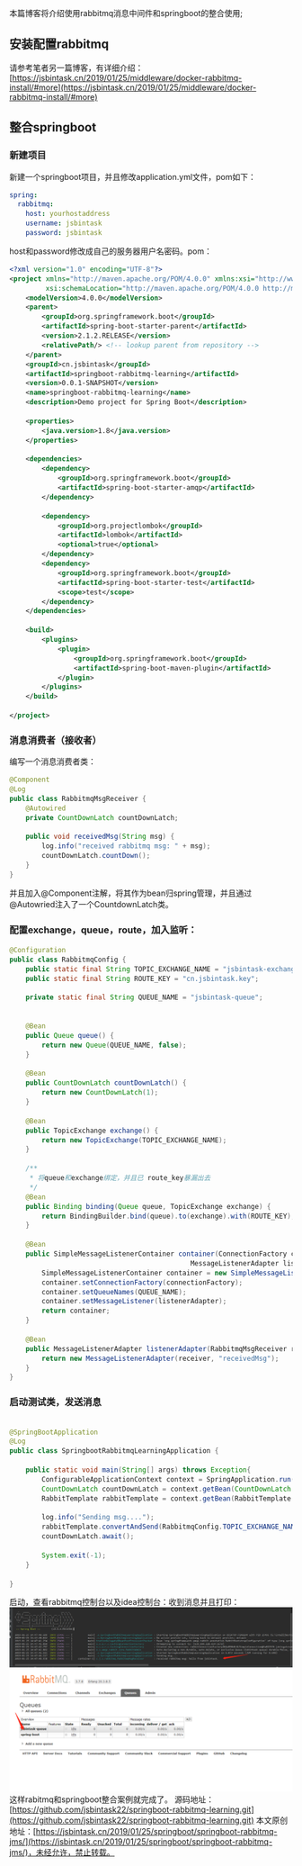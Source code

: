 本篇博客将介绍使用rabbitmq消息中间件和springboot的整合使用;
## 安装配置rabbitmq
请参考笔者另一篇博客，有详细介绍：[https://jsbintask.cn/2019/01/25/middleware/docker-rabbitmq-install/#more](https://jsbintask.cn/2019/01/25/middleware/docker-rabbitmq-install/#more)

## 整合springboot
### 新建项目
新建一个springboot项目，并且修改application.yml文件，pom如下：
```yaml
spring:
  rabbitmq:
    host: yourhostaddress
    username: jsbintask
    password: jsbintask
```
host和password修改成自己的服务器用户名密码。pom：
```xml
<?xml version="1.0" encoding="UTF-8"?>
<project xmlns="http://maven.apache.org/POM/4.0.0" xmlns:xsi="http://www.w3.org/2001/XMLSchema-instance"
         xsi:schemaLocation="http://maven.apache.org/POM/4.0.0 http://maven.apache.org/xsd/maven-4.0.0.xsd">
    <modelVersion>4.0.0</modelVersion>
    <parent>
        <groupId>org.springframework.boot</groupId>
        <artifactId>spring-boot-starter-parent</artifactId>
        <version>2.1.2.RELEASE</version>
        <relativePath/> <!-- lookup parent from repository -->
    </parent>
    <groupId>cn.jsbintask</groupId>
    <artifactId>springboot-rabbitmq-learning</artifactId>
    <version>0.0.1-SNAPSHOT</version>
    <name>springboot-rabbitmq-learning</name>
    <description>Demo project for Spring Boot</description>

    <properties>
        <java.version>1.8</java.version>
    </properties>

    <dependencies>
        <dependency>
            <groupId>org.springframework.boot</groupId>
            <artifactId>spring-boot-starter-amqp</artifactId>
        </dependency>

        <dependency>
            <groupId>org.projectlombok</groupId>
            <artifactId>lombok</artifactId>
            <optional>true</optional>
        </dependency>
        <dependency>
            <groupId>org.springframework.boot</groupId>
            <artifactId>spring-boot-starter-test</artifactId>
            <scope>test</scope>
        </dependency>
    </dependencies>

    <build>
        <plugins>
            <plugin>
                <groupId>org.springframework.boot</groupId>
                <artifactId>spring-boot-maven-plugin</artifactId>
            </plugin>
        </plugins>
    </build>

</project>
```
### 消息消费者（接收者）
编写一个消息消费者类：
```java
@Component
@Log
public class RabbitmqMsgReceiver {
    @Autowired
    private CountDownLatch countDownLatch;

    public void receivedMsg(String msg) {
        log.info("received rabbitmq msg: " + msg);
        countDownLatch.countDown();
    }
}
```
并且加入@Component注解，将其作为bean归spring管理，并且通过@Autowried注入了一个CountdownLatch类。
### 配置exchange，queue，route，加入监听：
```java
@Configuration
public class RabbitmqConfig {
    public static final String TOPIC_EXCHANGE_NAME = "jsbintask-exchange";
    public static final String ROUTE_KEY = "cn.jsbintask.key";

    private static final String QUEUE_NAME = "jsbintask-queue";


    @Bean
    public Queue queue() {
        return new Queue(QUEUE_NAME, false);
    }

    @Bean
    public CountDownLatch countDownLatch() {
        return new CountDownLatch(1);
    }

    @Bean
    public TopicExchange exchange() {
        return new TopicExchange(TOPIC_EXCHANGE_NAME);
    }

    /**
     * 将queue和exchange绑定，并且已 route_key暴漏出去
     */
    @Bean
    public Binding binding(Queue queue, TopicExchange exchange) {
        return BindingBuilder.bind(queue).to(exchange).with(ROUTE_KEY);
    }

    @Bean
    public SimpleMessageListenerContainer container(ConnectionFactory connectionFactory,
                                             MessageListenerAdapter listenerAdapter) {
        SimpleMessageListenerContainer container = new SimpleMessageListenerContainer();
        container.setConnectionFactory(connectionFactory);
        container.setQueueNames(QUEUE_NAME);
        container.setMessageListener(listenerAdapter);
        return container;
    }

    @Bean
    public MessageListenerAdapter listenerAdapter(RabbitmqMsgReceiver receiver) {
        return new MessageListenerAdapter(receiver, "receivedMsg");
    }
}
```
### 启动测试类，发送消息
```java

@SpringBootApplication
@Log
public class SpringbootRabbitmqLearningApplication {

    public static void main(String[] args) throws Exception{
        ConfigurableApplicationContext context = SpringApplication.run(SpringbootRabbitmqLearningApplication.class, args);
        CountDownLatch countDownLatch = context.getBean(CountDownLatch.class);
        RabbitTemplate rabbitTemplate = context.getBean(RabbitTemplate.class);

        log.info("Sending msg....");
        rabbitTemplate.convertAndSend(RabbitmqConfig.TOPIC_EXCHANGE_NAME, RabbitmqConfig.ROUTE_KEY, "hello from jsbintask.");
        countDownLatch.await();

        System.exit(-1);
    }

}
```
启动，查看rabbitmq控制台以及idea控制台：收到消息并且打印：
![/rabbitmq](https://raw.githubusercontent.com/jsbintask22/static/master/middleware/rabbitmq-demo3.png)
![/rabbitmq](https://raw.githubusercontent.com/jsbintask22/static/master/middleware/rabbitmq-demo4.png)
这样rabitmq和springboot整合案例就完成了。 源码地址： [https://github.com/jsbintask22/springboot-rabbitmq-learning.git](https://github.com/jsbintask22/springboot-rabbitmq-learning.git)
本文原创地址：[https://jsbintask.cn/2019/01/25/springboot/springboot-rabbitmq-jms/](https://jsbintask.cn/2019/01/25/springboot/springboot-rabbitmq-jms/)，未经允许，禁止转载。